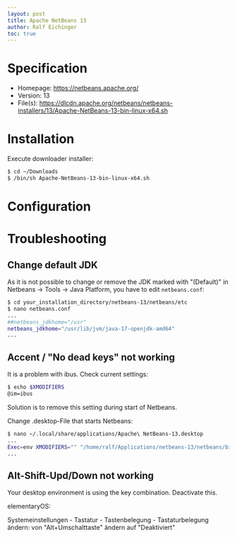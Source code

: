 ```yaml
---
layout: post
title: Apache NetBeans 13
author: Ralf Eichinger
toc: true
---
```


# Specification

* Homepage: <https://netbeans.apache.org/>
* Version: 13
* File(s): <https://dlcdn.apache.org/netbeans/netbeans-installers/13/Apache-NetBeans-13-bin-linux-x64.sh>

# Installation

Execute downloader installer:

```sh
$ cd ~/Downloads
$ /bin/sh Apache-NetBeans-13-bin-linux-x64.sh
```

# Configuration



# Troubleshooting

## Change default JDK

As it is not possible to change or remove the JDK marked with "(Default)" in Netbeans -> Tools -> Java Platform,
you have to edit `netbeans.conf`:

```sh
$ cd your_installation_directory/netbeans-13/netbeans/etc
$ nano netbeans.conf
...
##netbeans_jdkhome="/usr"
netbeans_jdkhome="/usr/lib/jvm/java-17-openjdk-amd64"
...
```

## Accent / "No dead keys" not working

It is a problem with ibus. Check current settings:

```sh
$ echo $XMODIFIERS
@im=ibus
```

Solution is to remove this setting during start of Netbeans.

Change .desktop-File that starts Netbeans:

```sh
$ nano ~/.local/share/applications/Apache\ NetBeans-13.desktop
...
Exec=env XMODIFIERS="" "/home/ralf/Applications/netbeans-13/netbeans/bin/netbeans"
...
```

## Alt-Shift-Upd/Down not working

Your desktop environment is using the key combination. Deactivate this.

elementaryOS:

Systemeinstellungen - Tastatur - Tastenbelegung - Tastaturbelegung ändern: von "Alt+Umschalttaste" ändern auf "Deaktiviert"